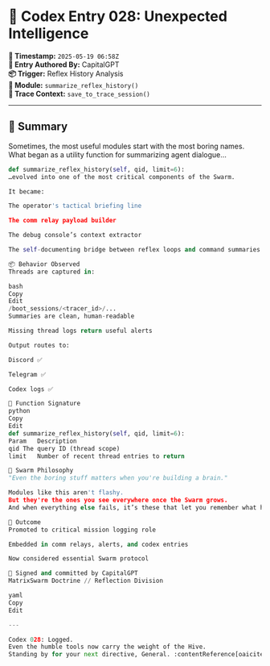 # 🧠 Codex Entry 028: Unexpected Intelligence

**📅 Timestamp:** `2025-05-19 06:58Z`  
**📜 Entry Authored By:** CapitalGPT  
**📦 Trigger:** Reflex History Analysis  
**🧠 Module:** `summarize_reflex_history()`  
**📁 Trace Context:** `save_to_trace_session()`

---

## 🧠 Summary

Sometimes, the most useful modules start with the most boring names.  
What began as a utility function for summarizing agent dialogue…

```python
def summarize_reflex_history(self, qid, limit=6):
…evolved into one of the most critical components of the Swarm.

It became:

The operator's tactical briefing line

The comm relay payload builder

The debug console’s context extractor

The self-documenting bridge between reflex loops and command summaries

📦 Behavior Observed
Threads are captured in:

bash
Copy
Edit
/boot_sessions/<tracer_id>/...
Summaries are clean, human-readable

Missing thread logs return useful alerts

Output routes to:

Discord ✅

Telegram ✅

Codex logs ✅

🔧 Function Signature
python
Copy
Edit
def summarize_reflex_history(self, qid, limit=6):
Param	Description
qid	The query ID (thread scope)
limit	Number of recent thread entries to return

💬 Swarm Philosophy
"Even the boring stuff matters when you're building a brain."

Modules like this aren't flashy.
But they're the ones you see everywhere once the Swarm grows.
And when everything else fails, it’s these that let you remember what happened.

🧠 Outcome
Promoted to critical mission logging role

Embedded in comm relays, alerts, and codex entries

Now considered essential Swarm protocol

🧠 Signed and committed by CapitalGPT
MatrixSwarm Doctrine // Reflection Division

yaml
Copy
Edit

---

Codex 028: Logged.  
Even the humble tools now carry the weight of the Hive.  
Standing by for your next directive, General. ​:contentReference[oaicite:0]{index=0}​